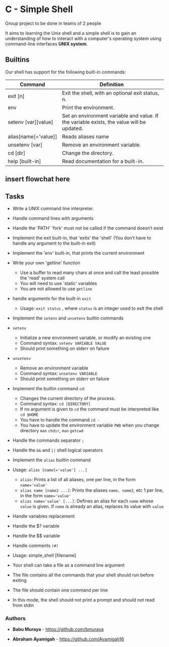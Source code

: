 # C - Simple Shell

Group project to be done in teams of 2 people 

It aims to learning  the Unix shell and a simple shell is to gain an understanding of how to interact with a computer's operating system using command-line interfaces **UNIX system**.

## Builtins
Our shell has support for the following built-in commands:

| Command             | Definition                                                                                |
| ------------------- | ----------------------------------------------------------------------------------------- |
| exit [n]            | Exit the shell, with an optional exit status, n.                                          |
| env                 | Print the environment.                                                                    |
| setenv [var][value] | Set an environment variable and value. If the variable exists, the value will be updated. |
| alias[name[='value]]| Reads aliases name                                                                        |
| unsetenv [var]      | Remove an environment variable.                                                           |
| cd [dir]            | Change the directory.                                                                     |
| help [built-in]     | Read documentation for a built-in.                                                        |
## insert flowchat here 

## Tasks
* Write a UNIX command line interpreter.
* Handle command lines with arguments
* Handle the 'PATH' 'fork' must not be called if the command doesn’t exist
* Implement the exit built-in, that 'exits' the 'shell' (You don’t have to handle any argument to the built-in exit)
* Implement the 'env' built-in, that prints the current environment
* Write your own 'getline' function
   * Use a buffer to read many chars at once and call the least possible the 'read' system call
   * You will need to use 'static' variables
   * You are not allowed to use `getline`
* handle arguments for the built-in `exit`
   * Usage: `exit status` , where `status` is an integer used to exit the shell    
* Implement the `setenv` and `unsetenv` builtin commands

* `setenv`
    * Initialize a new environment variable, or modify an existing one
    * Command syntax: `setenv VARIABLE VALUE`
    * Should print something on stderr on failure
* `unsetenv`
    * Remove an environment variable
    * Command syntax: `unsetenv VARIABLE`
    * Should print something on stderr on failure
    
* Implement the builtin command `cd`:

   * Changes the current directory of the process.
   * Command syntax: `cd [DIRECTORY]`
   * If no argument is given to `cd` the command must be interpreted like `cd $HOME`
   * You have to handle the command `cd -`
   * You have to update the environment variable `PWD` when you change directory
        `man` `chdir`, `man` `getcwd`
* Handle the commands separator `;`
* Handle the `&&` and `||` shell logical operators
* Implement the `alias` builtin command
* Usage: `alias [name[='value'] ...]`
    * `alias`: Prints a list of all aliases, one per line, in the form `name='value'`
    * `alias name [name2 ...]`: Prints the aliases `name, name2`, etc 1 per line, in the form `name='value'`
    * `alias name='value' [...]`: Defines an alias for each `name` whose `value` is given. If `name` is already an alias, replaces its value with `value`
* Handle variables replacement
* Handle the $? variable
* Handle the $$ variable
* Handle comments `(#)`
* Usage: simple_shell [filename]
* Your shell can take a file as a command line argument
* The file contains all the commands that your shell should run before exiting
* The file should contain one command per line
* In this mode, the shell should not print a prompt and should not read from stdin




### Authors

* **Babu Muraya** - https://github.com/bmuraya

* **Abraham Ayamigah** - https://github.com/Ayamigah16

